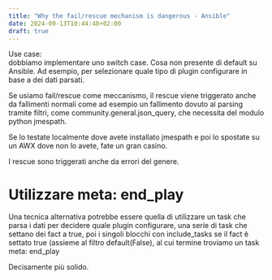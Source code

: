 ```yaml
---
title: "Why the fail/rescue mechanism is dangerous - Ansible"
date: 2024-09-13T10:44:48+02:00
draft: true
---
```


Use case:  
dobbiamo implementare uno switch case. Cosa non presente di default su Ansible.
Ad esempio, per selezionare quale tipo di plugin configurare in base a dei dati parsati.

Se usiamo fail/rescue come meccanismo,
il rescue viene triggerato anche da fallimenti normali come
ad esempio un fallimento dovuto al parsing tramite filtri,
come community.general.json_query, che necessita del modulo python jmespath.

Se lo testate localmente dove avete installato jmespath
e poi lo spostate su un AWX dove non lo avete,
fate un gran casino.

I rescue sono triggerati anche da errori del genere.

# Utilizzare meta: end_play
Una tecnica alternativa potrebbe essere quella di utilizzare
un task che parsa i dati per decidere quale plugin configurare,
una serie di task che settano dei fact a true,
poi i singoli blocchi con include_tasks se il fact è settato true (assieme al filtro default(False),
al cui termine troviamo un task meta: end_play

Decisamente più solido.
